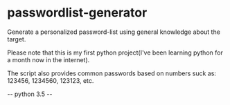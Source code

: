 # passwordlist-generator
Generate a personalized password-list using general knowledge about the target.

Please note that this is my first python project(I've been learning python for a month now in the internet).

The script also provides common passwords based on numbers suck as: 123456, 1234560, 123123, etc.

-- python 3.5 --
